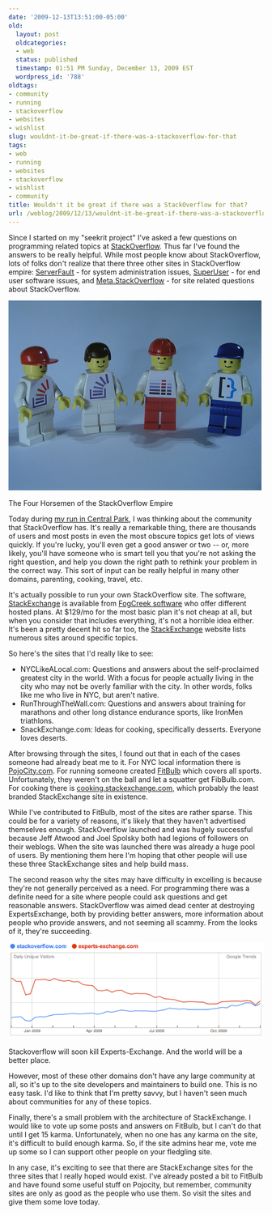 ```yaml
---
date: '2009-12-13T13:51:00-05:00'
old:
  layout: post
  oldcategories:
  - web
  status: published
  timestamp: 01:51 PM Sunday, December 13, 2009 EST
  wordpress_id: '788'
oldtags:
- community
- running
- stackoverflow
- websites
- wishlist
slug: wouldnt-it-be-great-if-there-was-a-stackoverflow-for-that
tags:
- web
- running
- websites
- stackoverflow
- wishlist
- community
title: Wouldn't it be great if there was a StackOverflow for that?
url: /weblog/2009/12/13/wouldnt-it-be-great-if-there-was-a-stackoverflow-for-that/
---
```


Since I started on my "seekrit project" I've asked a few questions on programming related topics at [StackOverflow](http://www.stackoverflow.com/).  Thus far I've found the answers to be really helpful.  While most people know about StackOverflow, lots of folks don't realize that there three other sites in StackOverflow empire: [ServerFault](http://serverfault.com/) - for system administration issues, [SuperUser](http://superuser.com/) - for end user software issues, and [Meta.StackOverflow](http://meta.stackoverflow.com/) - for site related questions about StackOverflow.

<div class="image caption center">
    <img src="/weblog/media/2009/12/stackoverflow-minifigs.jpg" alt="The Four Horsemen of the StackOverflow Empire">
    <p>The Four Horsemen of the StackOverflow Empire</p>
</div>

Today during [my run in Central Park](http://bit.ly/84eF7i), I was thinking about the community that StackOverflow has.  It's really a remarkable thing, there are thousands of users and most posts in even the most obscure topics get lots of views quickly.  If you're lucky, you'll even get a good answer or two -- or, more likely, you'll have someone who is smart tell you that you're not asking the right question, and help you down the right path to rethink your problem in the correct way.  This sort of input can be really helpful in many other domains, parenting, cooking, travel, etc.

It's actually possible to run your own StackOverflow site.  The software, [StackExchange](http://stackexchange.com/) is available from [FogCreek software](http://fogcreek.com/) who offer different hosted plans.  At $129/mo for the most basic plan it's not cheap at all, but when you consider that includes everything, it's not a horrible idea either.  It's been a pretty decent hit so far too, the [StackExchange](http://meta.stackexchange.com/questions/4/list-of-stackexchange-sites) website lists numerous sites around specific topics.

So here's the sites that I'd really like to see:

  * NYCLikeALocal.com: Questions and answers about the self-proclaimed greatest city in the world.  With a focus for people actually living in the city who may not be overly familiar with the city.  In other words, folks like me who live in NYC, but aren't native.
  * RunThroughTheWall.com: Questions and answers about training for marathons and other long distance endurance sports, like IronMen triathlons.
  * SnackExchange.com: Ideas for cooking, specifically desserts.  Everyone loves deserts.

After browsing through the sites, I found out that in each of the cases someone had already beat me to it.  For NYC local information there is [PojoCity.com](http://pojocity.com/).  For running someone created [FitBulb](http://fit.stackexchange.com/) which covers all sports.  Unfortunately, they weren't on the ball and let a squatter get FibBulb.com.  For cooking there is [cooking.stackexchange.com](http://cooking.stackexchange.com/), which probably the least branded StackExchange site in existence.

While I've contributed to FitBulb, most of the sites are rather sparse.  This could be for a variety of reasons, it's likely that they haven't advertised themselves enough.  StackOverflow launched and was hugely successful because Jeff Atwood and Joel Spolsky both had legions of followers on their weblogs.  When the site was launched there was already a huge pool of users.  By mentioning them here I'm hoping that other people will use these three StackExchange sites and help build mass.

The second reason why the sites may have difficulty in excelling is because they're not generally perceived as a need.  For programming there was a definite need for a site where people could ask questions and get reasonable answers.  StackOverflow was aimed dead center at destroying ExpertsExchange, both by providing better answers, more information about people who provide answers, and not seeming all scammy. From the looks of it, they're succeeding.

<div class="image caption center">
    <img src="/weblog/media/2009/12/google-stackoverflow-vs-experts-exchange.png" alt="Stackoverflow will soon kill Experts-Exchange. And the world will be a better place.">
    <p>Stackoverflow will soon kill Experts-Exchange. And the world will be a better place.</p>
</div>

However, most of these other domains don't have any large community at all, so it's up to the site developers and maintainers to build one.  This is no easy task. I'd like to think that I'm pretty savvy, but I haven't seen much about communities for any of these topics.

Finally, there's a small problem with the architecture of StackExchange.  I would like to vote up some posts and answers on FitBulb, but I can't do that until I get 15 karma.  Unfortunately, when no one has any karma on the site, it's difficult to build enough karma.  So, if the site admins hear me, vote me up some so I can support other people on your fledgling site.

In any case, it's exciting to see that there are StackExchange sites for the three sites that I really hoped would exist.  I've already posted a bit to FitBulb and have found some useful stuff on Pojocity, but remember, community sites are only as good as the people who use them.  So visit the sites and give them some love today.